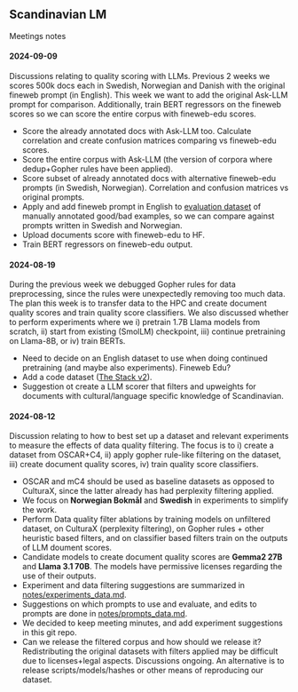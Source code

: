 ## Scandinavian LM 

Meetings notes 

#### 2024-09-09

Discussions relating to quality scoring with LLMs. Previous 2 weeks we scores 500k docs each in Swedish, Norwegian and Danish with the original fineweb prompt (in English). This week we want to add the original Ask-LLM prompt for comparison. Additionally, train BERT regressors on the fineweb scores so we can score the entire corpus with fineweb-edu scores.

* Score the already annotated docs with Ask-LLM too. Calculate correlation and create confusion matrices comparing vs fineweb-edu scores.
* Score the entire corpus with Ask-LLM (the version of corpora where dedup+Gopher rules have been applied).
* Score subset of already annotated docs with alternative fineweb-edu prompts (in Swedish, Norwegian). Correlation and confusion matrices vs original prompts.
* Apply and add fineweb prompt in English to [evaluation dataset](https://huggingface.co/datasets/ScandLM/eval_educational_prompt) of manually annotated good/bad examples, so we can compare against prompts written in Swedish and Norwegian.
* Upload documents score with fineweb-edu to HF.
* Train BERT regressors on fineweb-edu output.

#### 2024-08-19

During the previous week we debugged Gopher rules for data preprocessing, since the rules were unexpectedly removing too much data. The plan this week is to transfer data to the HPC and create document quality scores and train quality score classifiers. We also discussed whether to perform experiments where we i) pretrain 1.7B Llama models from scratch, ii) start from existing (SmolLM) checkpoint, iii) continue pretraining on Llama-8B, or iv) train BERTs.

* Need to decide on an English dataset to use when doing continued pretraining (and maybe also experiments). Fineweb Edu?
* Add a code dataset ([The Stack v2](https://huggingface.co/collections/bigcode/starcoder2-65de6da6e87db3383572be1a)).
* Suggestion ot create a LLM scorer that filters and upweights for documents with cultural/language specific knowledge of Scandinavian.

#### 2024-08-12

Discussion relating to how to best set up a dataset and relevant experiments to measure the effects of data quality filtering. The focus is to i) create a dataset from OSCAR+C4, ii) apply gopher rule-like filtering on the dataset, iii) create document quality scores, iv) train quality score classifiers.

* OSCAR and mC4 should be used as baseline datasets as opposed to CulturaX, since the latter already has had perplexity filtering applied.
* We focus on **Norwegian Bokmål** and **Swedish** in experiments to simplify the work.
* Perform Data quality filter ablations by training models on unfiltered dataset, on CulturaX (perplexity filtering), on Gopher rules + other heuristic based filters, and on classifier based filters train on the outputs of LLM doument scores.
* Candidate models to create document quality scores are **Gemma2 27B** and **Llama 3.1 70B**. The models have permissive licenses regarding the use of their outputs.
* Experiment and data filtering suggestions are summarized in [notes/experiments_data.md](https://github.com/kb-labb/scandinavian-lm-leonardo/blob/main/notes/experiments_data.md).
* Suggestions on which prompts to use and evaluate, and edits to prompts are done in [notes/prompts_data.md](https://github.com/kb-labb/scandinavian-lm-leonardo/blob/main/notes/prompts_data.md).
* We decided to keep meeting minutes, and add experiment suggestions in this git repo.
* Can we release the filtered corpus and how should we release it? Redistributing the original datasets with filters applied may be difficult due to licenses+legal aspects. Discussions ongoing. An alternative is to release scripts/models/hashes or other means of reproducing our dataset.
